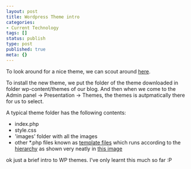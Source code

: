 ```yaml
---
layout: post
title: Wordpress Theme intro
categories:
- Current Technology
tags: []
status: publish
type: post
published: true
meta: {}
---
```

To look around for a nice theme, we can scout around [here](http://themes.wordpress.net/).

To install the new theme, we put the folder of the theme downloaded in folder wp-content/themes of our blog. And then when we come to the Admin panel -> Presentation -> Themes, the themes is autpmatically there for us to select.

A typical theme folder has the following contents:
- index.php
- style.css
- 'images' folder with all the images
- other \*.php files known as [template files](http://codex.wordpress.org/Stepping_Into_Templates) which runs according to the [hierarchy](http://codex.wordpress.org/Template_Hierarchy) as shown very neatly in [this image](http://www.scoutpress.de/download/wp_Template_Hierarchy.png)

ok just a brief intro to WP themes. I've only learnt this much so far :P
